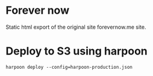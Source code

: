 # Forever now 

Static html export of the original site forevernow.me site. 

# Deploy to S3 using harpoon

```harpoon deploy --config=harpoon-production.json```
